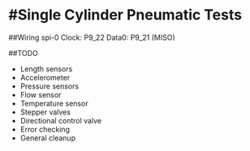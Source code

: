 #Single Cylinder Pneumatic Tests
==============

##Wiring
spi-0
    Clock:  P9_22
    Data0:  P9_21 (MISO)

##TODO
- Length sensors
- Accelerometer
- Pressure sensors
- Flow sensor
- Temperature sensor
- Stepper valves
- Directional control valve
- Error checking
- General cleanup

